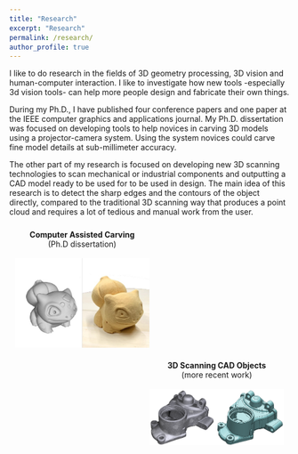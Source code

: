 ```yaml
---
title: "Research"
excerpt: "Research"
permalink: /research/
author_profile: true
---
```


I like to do research in the fields of 3D geometry processing, 3D vision and human-computer interaction. I like to investigate how new tools -especially 3d vision tools- can help more people design and fabricate their own things.

During my Ph.D., I have published four conference papers and one paper at the IEEE computer graphics and applications journal.  My Ph.D. dissertation was focused on developing tools to help novices in carving 3D models using a projector-camera system. Using the system novices could carve fine model details at sub-millimeter accuracy. 

The other part of my research is focused on developing new 3D scanning technologies to scan mechanical or industrial components and outputting a CAD model ready to be used for to be used in design. The main idea of this research is to detect the sharp edges and the contours of the object directly, compared to the traditional 3D scanning way that produces a point cloud and requires a lot of tedious and manual work from the user.

<div style="float:left; width:100%;text-align: center;">
	<a href="/computer_assisted_carving">
		<div style="float:left; width:48%;padding:10px;">
			<b>Computer Assisted Carving</b><br/> (Ph.D dissertation)<br/><br/>
			<img src="/images/carving.jpg" />
		</div>
	</a>
	<a href="/3d_scanning_cad">
		<div style="float:right; width:48%;padding:10px;">
			<b>3D Scanning CAD Objects</b><br/> (more recent work)<br/><br/>
			<img src="/images/scanning_cad.png" />
		</div>		
	</a>
</div>

